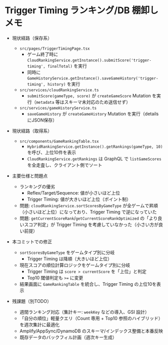 # Trigger Timing ランキング/DB 棚卸しメモ

- 現状経路（保存系）
  - `src/pages/TriggerTimingPage.tsx`
    - ゲーム終了時に `CloudRankingService.getInstance().submitScore('trigger-timing', finalTotal)` を実行
    - 同時に `GameHistoryService.getInstance().saveGameHistory('trigger-timing', history)` を実行
  - `src/services/cloudRankingService.ts`
    - `submitScore(gameType, score)` が `createGameScore` Mutation を実行（`metadata` 等はスキーマ未対応のため送信せず）
  - `src/services/gameHistoryService.ts`
    - `saveGameHistory` が `createGameHistory` Mutation を実行（details にJSON保存）

- 現状経路（取得系）
  - `src/components/GameRankingTable.tsx`
    - `HybridRankingService.getInstance().getRankings(gameType, 10)` を呼び、上位10件を表示
    - `CloudRankingService.getRankings` は GraphQL で `listGameScores` を全走査し、クライアント側でソート

- 主要仕様と問題点
  - ランキングの優劣
    - Reflex/Target/Sequence: 値が小さいほど上位
    - Trigger Timing: 値が大きいほど上位（ポイント制）
  - 問題: `cloudRankingService.sortScoresByGameType` が全ゲームで昇順（小さいほど上位）になっており、Trigger Timing で逆になっていた
  - 問題: `getCurrentScoreRank`/`getCurrentScoreRankOptimized` の「より良いスコア判定」が Trigger Timing を考慮していなかった（小さい方が良い前提）

- 本コミットでの修正
  - `sortScoresByGameType` をゲームタイプ別に分岐
    - Trigger Timing は降順（大きいほど上位）
  - 現在スコアの順位計算ロジックをゲームタイプ別に分岐
    - Trigger Timing は `score > currentScore` を「上位」と判定
    - Top10 閾値判定も `>=` に変更
  - 結果画面に `GameRankingTable` を統合し、Trigger Timing の上位10を表示

- 残課題（別TODO）
  - 週間ランキング対応（集計キー: `weekKey` などの導入、GSI 設計）
  - 「自分の順位」軽量クエリ（Count 専用 + Top10 参照のハイブリッド）を週次集計に最適化
  - Amplify/AppSync/DynamoDB のスキーマ/インデックス整備と本番反映
  - 既存データのバックフィル計画（週次キー生成）
